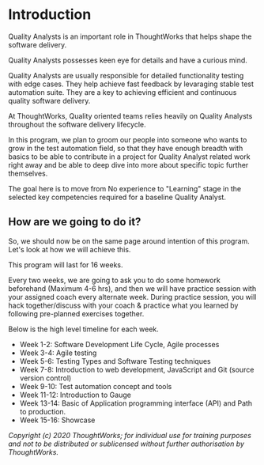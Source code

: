 # Introduction

Quality Analysts is an important role in ThoughtWorks that helps shape the software delivery.

Quality Analysts possesses keen eye for details and have a curious mind.

Quality Analysts are usually responsible for detailed functionality testing with edge cases. They help achieve fast feedback by levaraging stable test automation suite. They are a key to achieving efficient and continuous quality software delivery.

At ThoughtWorks, Quality oriented teams relies heavily on Quality Analysts throughout the software delivery lifecycle.

In this program, we plan to groom our people into someone who wants to grow in the test automation field, so that they have enough breadth with basics to be able to contribute in a project for Quality Analyst related work right away and be able to deep dive into more about specific topic further themselves.

The goal here is to move from No experience to "Learning" stage in the selected key competencies required for a baseline Quality Analyst.

## How are we going to do it?

So, we should now be on the same page around intention of this program. Let's look at how we will achieve this.

This program will last for 16 weeks.

Every two weeks, we are going to ask you to do some homework beforehand \(Maximum 4-6 hrs\), and then we will have practice session with your assigned coach every alternate week. During practice session, you will hack together/discuss with your coach & practice what you learned by following pre-planned exercises together.

Below is the high level timeline for each week.

* Week 1-2: Software Development Life Cycle, Agile processes
* Week 3-4: Agile testing
* Week 5-6: Testing Types and Software Testing techniques
* Week 7-8: Introduction to web development, JavaScript and Git \(source version control\)
* Week 9-10: Test automation concept and tools
* Week 11-12: Introduction to Gauge
* Week 13-14: Basic of Application programming interface \(API\) and Path to production. 
* Week 15-16: Showcase

_Copyright \(c\) 2020 ThoughtWorks; for individual use for training purposes and not to be distributed or sublicensed without further authorisation by ThoughtWorks._

